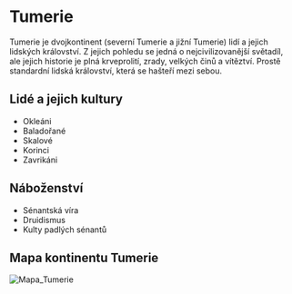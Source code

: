# Tumerie

Tumerie je dvojkontinent (severní Tumerie a jižní Tumerie) lidí a jejich lidských království. Z jejich pohledu se jedná o nejcivilizovanější světadíl, ale jejich historie je plná krveprolití, zrady, velkých činů a vítěztví. Prostě standardní lidská království, která se hašteří mezi sebou.

## Lidé a jejich kultury

* Okleáni
* Baladořané
* Skalové
* Korinci
* Zavrikáni

## Náboženství

* Sénantská víra
* Druidismus
* Kulty padlých sénantů

## Mapa kontinentu Tumerie

![Mapa_Tumerie](tumerie-mesta.jpg)
